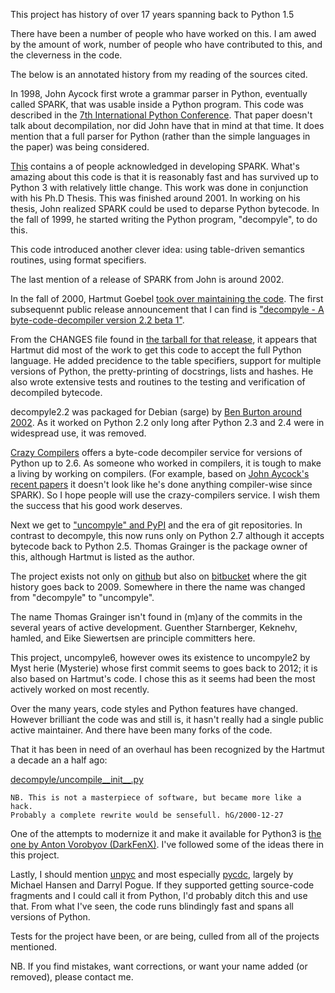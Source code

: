 This project has history of over 17 years spanning back to Python 1.5

There have been a number of people who have worked on this. I am awed
by the amount of work, number of people who have contributed to this,
and the cleverness in the code.

The below is an annotated history from my reading of the sources cited.

In 1998, John Aycock first wrote a grammar parser in Python,
eventually called SPARK, that was usable inside a Python program. This
code was described in the
[7th International Python Conference](http://legacy.python.org/workshops/1998-11/proceedings/papers/aycock-little/aycock-little.html). That
paper doesn't talk about decompilation, nor did John have that in mind
at that time. It does mention that a full parser for Python (rather
than the simple languages in the paper) was being considered.

[This](http://pages.cpsc.ucalgary.ca/~aycock/spark/content.html#contributors)
contains a of people acknowledged in developing SPARK. What's amazing
about this code is that it is reasonably fast and has survived up to
Python 3 with relatively little change. This work was done in
conjunction with his Ph.D Thesis. This was finished around 2001. In
working on his thesis, John realized SPARK could be used to deparse
Python bytecode. In the fall of 1999, he started writing the Python
program, "decompyle", to do this.

This code introduced another clever idea: using table-driven
semantics routines, using format specifiers.

The last mention of a release of SPARK from John is around 2002.

In the fall of 2000, Hartmut Goebel
[took over maintaining the code](https://groups.google.com/forum/#!searchin/comp.lang.python/hartmut$20goebel/comp.lang.python/35s3mp4-nuY/UZALti6ujnQJ). The
first subsequennt public release announcement that I can find is
["decompyle - A byte-code-decompiler version 2.2 beta 1"](https://mail.python.org/pipermail/python-announce-list/2002-February/001272.html).

From the CHANGES file found in
[the tarball for that release](http://old-releases.ubuntu.com/ubuntu/pool/universe/d/decompyle2.2/decompyle2.2_2.2beta1.orig.tar.gz),
it appears that Hartmut did most of the work to get this code to
accept the full Python language. He added precidence to the table
specifiers, support for multiple versions of Python, the
pretty-printing of docstrings, lists and hashes. He also wrote
extensive tests and routines to the testing and verification of
decompiled bytecode.

decompyle2.2 was packaged for Debian (sarge) by
[Ben Burton around 2002](https://packages.qa.debian.org/d/decompyle.html). As
it worked on Python 2.2 only long after Python 2.3 and 2.4 were in
widespread use, it was removed.

[Crazy Compilers](http://www.crazy-compilers.com/decompyle/) offers a
byte-code decompiler service for versions of Python up to 2.6. As
someone who worked in compilers, it is tough to make a living by
working on compilers. (For example, based on
[John Aycock's recent papers](http://pages.cpsc.ucalgary.ca/~aycock/)
it doesn't look like he's done anything compiler-wise since SPARK). So
I hope people will use the crazy-compilers service. I wish them the
success that his good work deserves.

Next we get to
["uncompyle" and PyPI](https://pypi.python.org/pypi/uncompyle/1.1) and
the era of git repositories. In contrast to decompyle, this now runs
only on Python 2.7 although it accepts bytecode back to Python
2.5. Thomas Grainger is the package owner of this, although Hartmut is
listed as the author.

The project exists not only on
[github](https://github.com/gstarnberger/uncompyle) but also on
[bitbucket](https://bitbucket.org/gstarnberger/uncompyle) where the
git history goes back to 2009. Somewhere in there the name was changed
from "decompyle" to "uncompyle".

The name Thomas Grainger isn't found in (m)any of the commits in the
several years of active development. Guenther Starnberger, Keknehv,
hamled, and Eike Siewertsen are principle committers here.

This project, uncompyle6, however owes its existence to uncompyle2 by
Myst herie (Mysterie) whose first commit seems to goes back to 2012;
it is also based on Hartmut's code. I chose this as it seems had been
the most actively worked on most recently.

Over the many years, code styles and Python features have
changed. However brilliant the code was and still is, it hasn't really
had a single public active maintainer. And there have been many forks
of the code.

That it has been in need of an overhaul has been recognized by the
Hartmut a decade an a half ago:

[decompyle/uncompile__init__.py](https://github.com/gstarnberger/uncompyle/blob/master/uncompyle/__init__.py#L25-L26)

    NB. This is not a masterpiece of software, but became more like a hack.
    Probably a complete rewrite would be sensefull. hG/2000-12-27

One of the attempts to modernize it and make it available for Python3
is [the one by Anton Vorobyov (DarkFenX)](https://github.com/DarkFenX/uncompyle3). I've
followed some of the ideas there in this project.

Lastly, I should mention [unpyc](https://code.google.com/p/unpyc3/)
and most especially [pycdc](https://github.com/zrax/pycdc), largely by
Michael Hansen and Darryl Pogue. If they supported getting source-code
fragments and I could call it from Python, I'd probably ditch this and
use that. From what I've seen, the code runs blindingly fast and spans
all versions of Python.

Tests for the project have been, or are being, culled from all of the
projects mentioned.

NB. If you find mistakes, want corrections, or want your name added (or removed),
please contact me.
